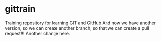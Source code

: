 gittrain
========

Training repository for learning GIT and GitHub
And now we have another version, so we can create another branch, so that we can create a pull request!!!
Another change here.
